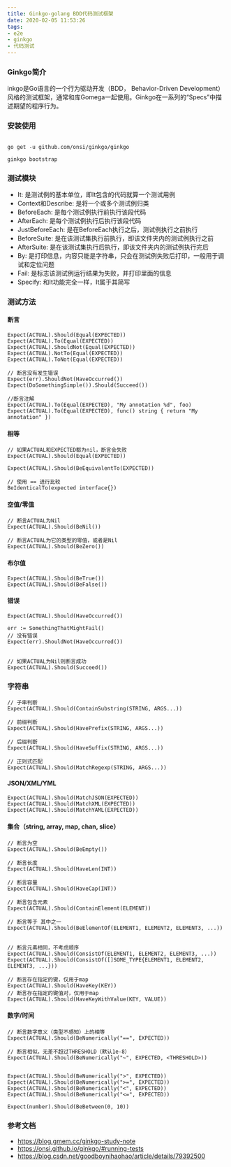 ```yaml
---
title: Ginkgo-golang BDD代码测试框架
date: 2020-02-05 11:53:26
tags:
- e2e
- ginkgo
- 代码测试
---
```


### Ginkgo简介
inkgo是Go语言的一个行为驱动开发（BDD， Behavior-Driven Development）风格的测试框架，通常和库Gomega一起使用。Ginkgo在一系列的“Specs”中描述期望的程序行为。

### 安装使用
```base

go get -u github.com/onsi/ginkgo/ginkgo

ginkgo bootstrap

```

### 测试模块

- It: 是测试例的基本单位，即It包含的代码就算一个测试用例
- Context和Describe: 是将一个或多个测试例归类
- BeforeEach: 是每个测试例执行前执行该段代码
- AfterEach: 是每个测试例执行后执行该段代码
- JustBeforeEach: 是在BeforeEach执行之后，测试例执行之前执行
- BeforeSuite: 是在该测试集执行前执行，即该文件夹内的测试例执行之前
- AfterSuite: 是在该测试集执行后执行，即该文件夹内的测试例执行完后
- By: 是打印信息，内容只能是字符串，只会在测试例失败后打印，一般用于调试和定位问题
- Fail: 是标志该测试例运行结果为失败，并打印里面的信息
- Specify: 和It功能完全一样，It属于其简写

### 测试方法

#### 断言
```
Expect(ACTUAL).Should(Equal(EXPECTED))
Expect(ACTUAL).To(Equal(EXPECTED))
Expect(ACTUAL).ShouldNot(Equal(EXPECTED))
Expect(ACTUAL).NotTo(Equal(EXPECTED))
Expect(ACTUAL).ToNot(Equal(EXPECTED))

// 断言没有发生错误
Expect(err).ShouldNot(HaveOccurred())
Expect(DoSomethingSimple()).Should(Succeed())

//断言注解
Expect(ACTUAL).To(Equal(EXPECTED), "My annotation %d", foo)
Expect(ACTUAL).To(Equal(EXPECTED), func() string { return "My annotation" })
```

#### 相等
```
// 如果ACTUAL和EXPECTED都为nil，断言会失败
Expect(ACTUAL).Should(Equal(EXPECTED))
 
Expect(ACTUAL).Should(BeEquivalentTo(EXPECTED))
 
// 使用 == 进行比较
BeIdenticalTo(expected interface{})
```

#### 空值/零值
```
// 断言ACTUAL为Nil
Expect(ACTUAL).Should(BeNil())
 
// 断言ACTUAL为它的类型的零值，或者是Nil
Expect(ACTUAL).Should(BeZero())
```

#### 布尔值
```
Expect(ACTUAL).Should(BeTrue())
Expect(ACTUAL).Should(BeFalse())
```
#### 错误
```
Expect(ACTUAL).Should(HaveOccurred())
 
err := SomethingThatMightFail()
// 没有错误
Expect(err).ShouldNot(HaveOccurred())
 
 
// 如果ACTUAL为Nil则断言成功
Expect(ACTUAL).Should(Succeed())
```

### 字符串
```
// 子串判断
Expect(ACTUAL).Should(ContainSubstring(STRING, ARGS...))
 
// 前缀判断
Expect(ACTUAL).Should(HavePrefix(STRING, ARGS...))
 
// 后缀判断
Expect(ACTUAL).Should(HaveSuffix(STRING, ARGS...))
 
// 正则式匹配
Expect(ACTUAL).Should(MatchRegexp(STRING, ARGS...))
```

#### JSON/XML/YML
```
Expect(ACTUAL).Should(MatchJSON(EXPECTED))
Expect(ACTUAL).Should(MatchXML(EXPECTED))
Expect(ACTUAL).Should(MatchYAML(EXPECTED))
```

#### 集合（string, array, map, chan, slice）
```
// 断言为空
Expect(ACTUAL).Should(BeEmpty())
 
// 断言长度
Expect(ACTUAL).Should(HaveLen(INT))
 
// 断言容量
Expect(ACTUAL).Should(HaveCap(INT))
 
// 断言包含元素
Expect(ACTUAL).Should(ContainElement(ELEMENT))
 
// 断言等于 其中之一
Expect(ACTUAL).Should(BeElementOf(ELEMENT1, ELEMENT2, ELEMENT3, ...))
 
 
// 断言元素相同，不考虑顺序
Expect(ACTUAL).Should(ConsistOf(ELEMENT1, ELEMENT2, ELEMENT3, ...))
Expect(ACTUAL).Should(ConsistOf([]SOME_TYPE{ELEMENT1, ELEMENT2, ELEMENT3, ...}))
 
// 断言存在指定的键，仅用于map
Expect(ACTUAL).Should(HaveKey(KEY))
// 断言存在指定的键值对，仅用于map
Expect(ACTUAL).Should(HaveKeyWithValue(KEY, VALUE))
```

#### 数字/时间
```
// 断言数字意义（类型不感知）上的相等
Expect(ACTUAL).Should(BeNumerically("==", EXPECTED))
 
// 断言相似，无差不超过THRESHOLD（默认1e-8）
Expect(ACTUAL).Should(BeNumerically("~", EXPECTED, <THRESHOLD>))
 
 
Expect(ACTUAL).Should(BeNumerically(">", EXPECTED))
Expect(ACTUAL).Should(BeNumerically(">=", EXPECTED))
Expect(ACTUAL).Should(BeNumerically("<", EXPECTED))
Expect(ACTUAL).Should(BeNumerically("<=", EXPECTED))
 
Expect(number).Should(BeBetween(0, 10))
```

### 参考文档
- https://blog.gmem.cc/ginkgo-study-note
- https://onsi.github.io/ginkgo/#running-tests
- https://blog.csdn.net/goodboynihaohao/article/details/79392500
